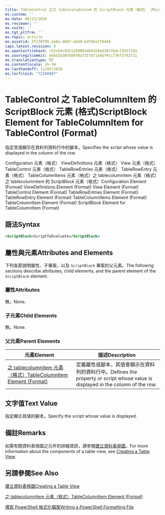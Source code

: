 ```yaml
---
title: TableControl 之之 tablecolumnitem 的 ScriptBlock 元素（格式） |Microsoft Docs
ms.custom: ''
ms.date: 09/13/2016
ms.reviewer: ''
ms.suite: ''
ms.tgt_pltfrm: ''
ms.topic: article
ms.assetid: 5f1f0f95-1e0a-4607-ab68-bdf85ef29448
caps.latest.revision: 9
ms.openlocfilehash: c52cb4c93512090024b43504d382f6dc7255f19a
ms.sourcegitcommit: debd2b38fb8070a7357bf1a4bf9cc736f3702f31
ms.translationtype: MT
ms.contentlocale: zh-TW
ms.lasthandoff: 12/05/2019
ms.locfileid: "72368487"
---
```

# <a name="scriptblock-element-for-tablecolumnitem-for-tablecontrol-format"></a><span data-ttu-id="6f3d2-102">TableControl 之 TableColumnItem 的 ScriptBlock 元素 (格式)</span><span class="sxs-lookup"><span data-stu-id="6f3d2-102">ScriptBlock Element for TableColumnItem for TableControl (Format)</span></span>

<span data-ttu-id="6f3d2-103">指定其值顯示在資料列資料行中的腳本。</span><span class="sxs-lookup"><span data-stu-id="6f3d2-103">Specifies the script whose value is displayed in the column of the row.</span></span>

<span data-ttu-id="6f3d2-104">Configuration 元素（格式） ViewDefinitions 元素（格式） View 元素（格式） TableControl 元素（格式） TableRowEntries 元素（格式） TableRowEntry 元素（格式） TableColumnItems 元素（格式）之 tablecolumnitem 元素（格式）之 tablecolumnitem 的 ScriptBlock 元素（格式）</span><span class="sxs-lookup"><span data-stu-id="6f3d2-104">Configuration Element (Format) ViewDefinitions Element (Format) View Element (Format) TableControl Element (Format) TableRowEntries Element (Format) TableRowEntry Element (Format) TableColumnItems Element (Format) TableColumnItem Element (Format) ScriptBlock Element for TableColumnItem (Format)</span></span>

## <a name="syntax"></a><span data-ttu-id="6f3d2-105">語法</span><span class="sxs-lookup"><span data-stu-id="6f3d2-105">Syntax</span></span>

```xml
<ScriptBlock>ScriptToEvaluate</ScriptBlock>
```

## <a name="attributes-and-elements"></a><span data-ttu-id="6f3d2-106">屬性與元素</span><span class="sxs-lookup"><span data-stu-id="6f3d2-106">Attributes and Elements</span></span>

<span data-ttu-id="6f3d2-107">下列各節說明屬性、子專案，以及 `ScriptBlock` 專案的父元素。</span><span class="sxs-lookup"><span data-stu-id="6f3d2-107">The following sections describe attributes, child elements, and the parent element of the `ScriptBlock` element.</span></span>

### <a name="attributes"></a><span data-ttu-id="6f3d2-108">屬性</span><span class="sxs-lookup"><span data-stu-id="6f3d2-108">Attributes</span></span>

<span data-ttu-id="6f3d2-109">無。</span><span class="sxs-lookup"><span data-stu-id="6f3d2-109">None.</span></span>

### <a name="child-elements"></a><span data-ttu-id="6f3d2-110">子元素</span><span class="sxs-lookup"><span data-stu-id="6f3d2-110">Child Elements</span></span>

<span data-ttu-id="6f3d2-111">無。</span><span class="sxs-lookup"><span data-stu-id="6f3d2-111">None.</span></span>

### <a name="parent-elements"></a><span data-ttu-id="6f3d2-112">父元素</span><span class="sxs-lookup"><span data-stu-id="6f3d2-112">Parent Elements</span></span>

|<span data-ttu-id="6f3d2-113">元素</span><span class="sxs-lookup"><span data-stu-id="6f3d2-113">Element</span></span>|<span data-ttu-id="6f3d2-114">描述</span><span class="sxs-lookup"><span data-stu-id="6f3d2-114">Description</span></span>|
|-------------|-----------------|
|[<span data-ttu-id="6f3d2-115">之 tablecolumnitem 元素（格式）</span><span class="sxs-lookup"><span data-stu-id="6f3d2-115">TableColumnItem Element (Format)</span></span>](./tablecolumnitem-element-for-tablecolumnitems-for-tablecontrol-format.md)|<span data-ttu-id="6f3d2-116">定義屬性或腳本，其值會顯示在資料列的資料行中。</span><span class="sxs-lookup"><span data-stu-id="6f3d2-116">Defines the property or script whose value is displayed in the column of the row.</span></span>|

## <a name="text-value"></a><span data-ttu-id="6f3d2-117">文字值</span><span class="sxs-lookup"><span data-stu-id="6f3d2-117">Text Value</span></span>

<span data-ttu-id="6f3d2-118">指定顯示其值的腳本。</span><span class="sxs-lookup"><span data-stu-id="6f3d2-118">Specify the script whose value is displayed.</span></span>

## <a name="remarks"></a><span data-ttu-id="6f3d2-119">備註</span><span class="sxs-lookup"><span data-stu-id="6f3d2-119">Remarks</span></span>

<span data-ttu-id="6f3d2-120">如需有關資料表視圖之元件的詳細資訊，請參閱[建立資料表視圖](./creating-a-table-view.md)。</span><span class="sxs-lookup"><span data-stu-id="6f3d2-120">For more information about the components of a table view, see [Creating a Table View](./creating-a-table-view.md).</span></span>

## <a name="see-also"></a><span data-ttu-id="6f3d2-121">另請參閱</span><span class="sxs-lookup"><span data-stu-id="6f3d2-121">See Also</span></span>

[<span data-ttu-id="6f3d2-122">建立資料表視圖</span><span class="sxs-lookup"><span data-stu-id="6f3d2-122">Creating a Table View</span></span>](./creating-a-table-view.md)

[<span data-ttu-id="6f3d2-123">之 tablecolumnitem 元素（格式）</span><span class="sxs-lookup"><span data-stu-id="6f3d2-123">TableColumnItem Element (Format)</span></span>](./tablecolumnitem-element-for-tablecolumnitems-for-tablecontrol-format.md)

[<span data-ttu-id="6f3d2-124">撰寫 PowerShell 格式化檔案</span><span class="sxs-lookup"><span data-stu-id="6f3d2-124">Writing a PowerShell Formatting File</span></span>](./writing-a-powershell-formatting-file.md)
